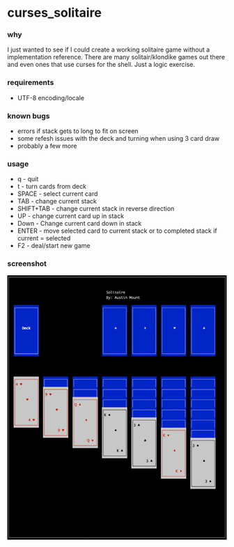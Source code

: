 # curses_solitaire

### why

I just wanted to see if I could create a working solitaire game without a implementation reference.  There are many solitair/klondike games out there and even ones that use curses for the shell.  Just a logic exercise.

### requirements

* UTF-8 encoding/locale

### known bugs

* errors if stack gets to long to fit on screen
* some refesh issues with the deck and turning when using 3 card draw
* probably a few more

### usage

* q - quit
* t - turn cards from deck
* SPACE - select current card
* TAB - change current stack
* SHIFT+TAB - change current stack in reverse direction
* UP - change current card up in stack
* Down - Change current card down in stack
* ENTER - move selected card to current stack or to completed stack if current = selected
* F2 - deal/start new game

### screenshot

![solitaire.png](solitaire.png)
